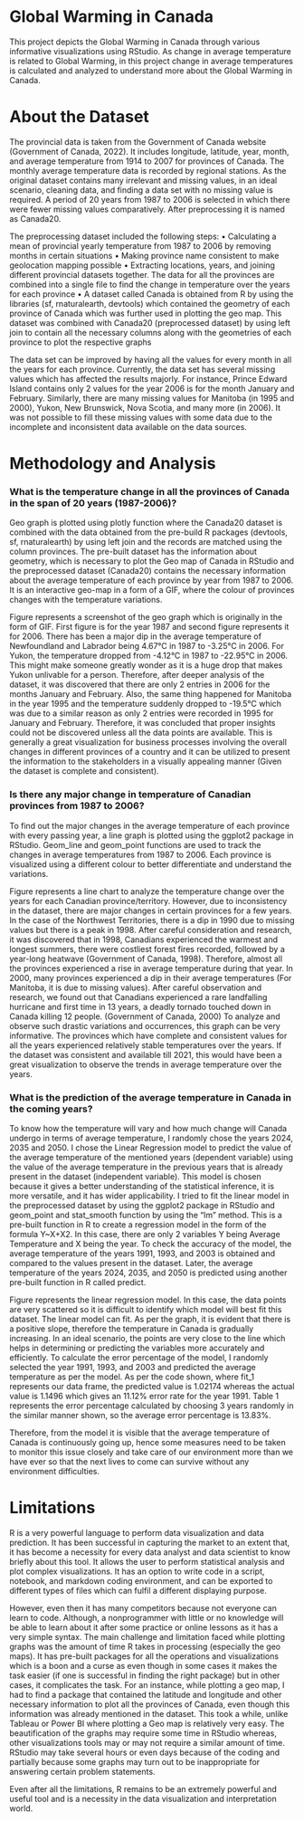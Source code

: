 # Global Warming in Canada
This project depicts the Global Warming in Canada through various informative visualizations using RStudio. As change in average temperature is related to Global Warming, in this project change in average temperatures is calculated and analyzed to understand more about the Global Warming in Canada. 

# About the Dataset
The provincial data is taken from the Government of Canada website (Government of Canada, 2022). It includes longitude, latitude, year, month, and average temperature from 1914 to 2007 for provinces of Canada. The monthly average temperature data is recorded by regional stations. As the original dataset contains many irrelevant and missing values, in an ideal scenario, cleaning data, and finding a data set with no missing value is required. A period of 20 years from 1987 to 2006 is selected in which there were fewer missing values comparatively. After preprocessing it is named as Canada20.

The preprocessing dataset included the following steps:
  • Calculating a mean of provincial yearly temperature from 1987 to 2006 by removing months in certain situations
  • Making province name consistent to make geolocation mapping possible
  • Extracting locations, years, and joining different provincial datasets together. The data for all the provinces are combined into a single file to find     the change in temperature over the years for each province
  • A dataset called Canada is obtained from R by using the libraries (sf, rnaturalearth, devtools) which contained the geometry of each province of Canada     which was further used in plotting the geo map. This dataset was combined with Canada20 (preprocessed dataset) by using left join to contain all the      necessary columns along with the geometries of each province to plot the respective graphs

The data set can be improved by having all the values for every month in all the years for each province. Currently, the data set has several missing values which has affected the results majorly. For instance, Prince Edward Island contains only 2 values for the year 2006 is for the month January and February. Similarly, there are many missing values for Manitoba (in 1995 and 2000), Yukon, New Brunswick, Nova Scotia, and many more (in 2006). It was not possible to fill these missing values with some data due to the incomplete and inconsistent data available on the data sources. 

# Methodology and Analysis

### What is the temperature change in all the provinces of Canada in the span of 20 years (1987-2006)?
Geo graph is plotted using plotly function where the Canada20 dataset is combined with the data obtained from the pre-build R packages (devtools, sf, rnaturalearth) by using left join and the records are matched using the column provinces. The pre-built dataset has the information about geometry, which is necessary to plot the Geo map of Canada in RStudio and the preprocessed dataset (Canada20) contains the necessary information about the average temperature of each province by year from 1987 to 2006. It is an interactive geo-map in a form of a GIF, where the colour of provinces changes with the temperature variations. 

Figure represents a screenshot of the geo graph which is originally in the form of GIF. First figure is for the year 1987 and second figure represents it for 2006. There has been a major dip in the average temperature of Newfoundland and Labrador being 4.67°C in 1987 to -3.25°C in 2006. For Yukon, the temperature dropped from -4.12°C in 1987 to -22.95°C in 2006. This might make someone greatly wonder as it is a huge drop that makes Yukon unlivable for a person. Therefore, after deeper analysis of the dataset, it was discovered that there are only 2 entries in 2006 for the months January and February. Also, the same thing happened for Manitoba in the year 1995 and the temperature suddenly dropped to -19.5°C which was due to a similar reason as only 2 entries were recorded in 1995 for January and February. Therefore, it was concluded that proper insights could not be discovered unless all the data points are available. This is generally a great visualization for business processes involving the overall changes in different provinces of a country and it can be utilized to present the information to the stakeholders in a visually appealing manner (Given the dataset is complete and consistent).

### Is there any major change in temperature of Canadian provinces from 1987 to 2006?
To find out the major changes in the average temperature of each province with every passing year, a line graph is plotted using the ggplot2 package in RStudio. Geom_line and geom_point functions are used to track the changes in average temperatures from 1987 to 2006. Each province is visualized using a different colour to better differentiate and understand the variations. 

Figure represents a line chart to analyze the temperature change over the years for each Canadian province/territory. However, due to inconsistency in the dataset, there are major changes in certain provinces for a few years. In the case of the Northwest Territories, there is a dip in 1990 due to missing values but there is a peak in 1998. After careful consideration and research, it was discovered that in 1998, Canadians experienced the warmest and longest summers, there were costliest forest fires recorded, followed by a year-long heatwave (Government of Canada, 1998). Therefore, almost all the provinces experienced a rise in average temperature during that year. In 2000, many provinces experienced a dip in their average temperatures (For Manitoba, it is due to
missing values). After careful observation and research, we found out that Canadians experienced a rare landfalling hurricane and first time in 13 years, a deadly tornado touched down in Canada killing 12 people. (Government of Canada, 2000) To analyze and observe such drastic variations and occurrences, this graph can be very informative. The provinces which have complete and consistent values for all the years experienced relatively stable temperatures over the years. If the dataset was consistent and available till 2021, this would have been a great visualization to observe the trends in average temperature over the years. 

### What is the prediction of the average temperature in Canada in the coming years?
To know how the temperature will vary and how much change will Canada undergo in terms of average temperature, I randomly chose the years 2024, 2035 and 2050. I chose the Linear Regression model to predict the value of the average temperature of the mentioned years (dependent variable) using the value of the average temperature in the previous years that is already present in the dataset (independent variable). This model is chosen because it gives a better understanding of the statistical inference, it is more versatile, and it has wider applicability. I tried to fit the linear model in the preprocessed dataset by using the ggplot2 package in RStudio and geom_point and stat_smooth function by using the “lm” method. This is a pre-built function in R to create a regression model in the form of the formula Y~X+X2. In this case, there are only 2 variables Y being Average Temperature and X being the year. To check the accuracy of the model, the average temperature of the years 1991, 1993, and 2003 is obtained and compared to the values present in the dataset. Later, the average temperature of the years 2024, 2035, and 2050 is predicted using another pre-built function in R called predict. 

Figure represents the linear regression model. In this case, the data points are very scattered so it is difficult to identify which model will best fit this dataset. The linear model can fit. As per the graph, it is evident that there is a positive slope, therefore the temperature in Canada is gradually increasing. In an ideal scenario, the points are very close to the line which helps in determining or predicting the variables more accurately and efficiently. To calculate the error percentage of the model, I randomly selected the year 1991, 1993, and 2003 and predicted the average temperature as per the model. As per the code shown, where fit_1 represents our data frame, the predicted value is 1.02174 whereas the actual value is 1.1496 which gives an 11.12% error rate for the year 1991. Table 1 represents the error percentage calculated by choosing 3 years randomly in the similar manner shown, so the average error percentage is 13.83%.

Therefore, from the model it is visible that the average temperature of Canada is continuously going up, hence some measures need to be taken to monitor this issue closely and take care of our environment more than we have ever so that the next lives to come can survive without any environment difficulties. 

# Limitations
R is a very powerful language to perform data visualization and data prediction. It has been successful in capturing the market to an extent that, it has become a necessity for every data analyst and data scientist to know briefly about this tool. It allows the user to perform statistical analysis and plot
complex visualizations. It has an option to write code in a script, notebook, and markdown coding environment, and can be exported to different types of files which can fulfil a different displaying purpose.

However, even then it has many competitors because not everyone can learn to code. Although, a nonprogrammer with little or no knowledge will be able to learn about it after some practice or online lessons as it has a very simple syntax. The main challenge and limitation faced while plotting graphs was the amount of time R takes in processing (especially the geo maps). It has pre-built packages for all the operations and visualizations which is a boon and a curse as even though in some cases it makes the task easier (if one is successful in finding the right package) but in other cases, it complicates the task. For an instance, while plotting a geo map, I had to find a package that contained the latitude and longitude and other necessary information to plot all the provinces of Canada, even though this information was already mentioned in the dataset. This took a while, unlike Tableau or Power BI where plotting a Geo map is relatively very easy. The beautification of the graphs may require some time in RStudio whereas, other visualizations tools may or may not require a similar amount of time. RStudio may take several hours or even days because of the coding and partially because some graphs may turn out to be inappropriate for answering certain problem statements. 

Even after all the limitations, R remains to be an extremely powerful and useful tool and is a necessity in the data visualization and interpretation world.
